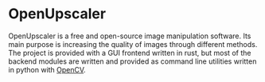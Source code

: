# OpenUpscaler
OpenUpscaler is a free and open-source image manipulation software. Its main purpose is increasing the quality of images through different methods. 
The project is provided with a GUI frontend written in rust, but most of the backend modules are written and provided as command line utilities written in python with [OpenCV](https://opencv.org/).

